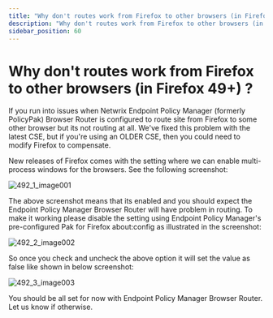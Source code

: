 ```yaml
---
title: "Why don't routes work from Firefox to other browsers (in Firefox 49+) ?"
description: "Why don't routes work from Firefox to other browsers (in Firefox 49+) ?"
sidebar_position: 60
---
```


# Why don't routes work from Firefox to other browsers (in Firefox 49+) ?

If you run into issues when Netwrix Endpoint Policy Manager (formerly PolicyPak) Browser Router is
configured to route site from Firefox to some other browser but its not routing at all. We've fixed
this problem with the latest CSE, but if you're using an OLDER CSE, then you could need to modify
Firefox to compensate.

New releases of Firefox comes with the setting where we can enable multi-process windows for the
browsers. See the following screenshot:

![492_1_image001](/images/endpointpolicymanager/troubleshooting/browserrouter/492_1_image001.webp)

The above screenshot means that its enabled and you should expect the Endpoint Policy Manager
Browser Router will have problem in routing. To make it working please disable the setting using
Endpoint Policy Manager's pre-configured Pak for Firefox about:config as illustrated in the
screenshot:

![492_2_image002](/images/endpointpolicymanager/troubleshooting/browserrouter/492_2_image002.webp)

So once you check and uncheck the above option it will set the value as false like shown in below
screenshot:

![492_3_image003](/images/endpointpolicymanager/troubleshooting/browserrouter/492_3_image003.webp)

You should be all set for now with Endpoint Policy Manager Browser Router. Let us know if otherwise.
